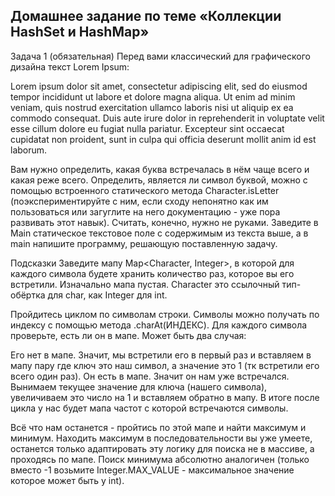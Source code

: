 ## Домашнее задание по теме «Коллекции HashSet и HashMap»
Задача 1 (обязательная)
Перед вами классический для графического дизайна текст Lorem Ipsum:

Lorem ipsum dolor sit amet, consectetur adipiscing elit, sed do eiusmod tempor incididunt ut labore et dolore magna aliqua. Ut enim ad minim veniam, quis nostrud exercitation ullamco laboris nisi ut aliquip ex ea commodo consequat. Duis aute irure dolor in reprehenderit in voluptate velit esse cillum dolore eu fugiat nulla pariatur. Excepteur sint occaecat cupidatat non proident, sunt in culpa qui officia deserunt mollit anim id est laborum.

Вам нужно определить, какая буква встречалась в нём чаще всего и какая реже всего. Определить, является ли символ буквой, можно с помощью встроенного статического метода Character.isLetter (поэкспериментируйте с ним, если сходу непонятно как им пользоваться или загуглите на него документацию - уже пора развивать этот навык).
Считать, конечно, нужно не руками. Заведите в Main статическое текстовое поле с содержимым из текста выше, а в main напишите программу, решающую поставленную задачу.

Подсказки
Заведите мапу Map<Character, Integer>, в которой для каждого символа будете хранить количество раз, которое вы его встретили. Изначально мапа пустая. Character это ссылочный тип-обёртка для char, как Integer для int.

Пройдитесь циклом по символам строки. Символы можно получать по индексу с помощью метода .charAt(ИНДЕКС). Для каждого символа проверьте, есть ли он в мапе. Может быть два случая:

Его нет в мапе. Значит, мы встретили его в первый раз и вставляем в мапу пару где ключ это наш символ, а значение это 1 (тк встретили его всего один раз).
Он есть в мапе. Значит он нам уже встречался. Вынимаем текущее значение для ключа (нашего символа), увеличиваем это число на 1 и вставляем обратно в мапу.
В итоге после цикла у нас будет мапа частот с которой встречаются символы.

Всё что нам останется - пройтись по этой мапе и найти максимум и минимум. Находить максимум в последовательности вы уже умеете, останется только адаптировать эту логику для поиска не в массиве, а проходясь по мапе. Поиск минимума абсолютно аналогичен (только вместо -1 возьмите Integer.MAX_VALUE - максимальное значение которое может быть у int).

